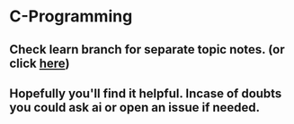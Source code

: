 # C-Programming

## Check learn branch for separate topic notes. (or click [here](https://github.com/joegeorge022/C-Programming/tree/learn))
## Hopefully you'll find it helpful. Incase of doubts you could ask ai or open an issue if needed.

